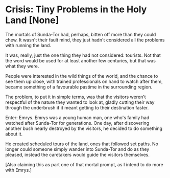 # Crisis: Tiny Problems in the Holy Land [None]

The mortals of Sunda-Tor had, perhaps, bitten off more than they could chew. It wasn't their fault mind, they just hadn't considered all the problems with running the land.

It was, really, just the one thing they had not considered: tourists. Not that the word would be used for at least another few centuries, but that was what they were.

People were interested in the wild things of the world, and the chance to see them up close, with trained professionals on hand to watch after them, became something of a favourable pastime in the surrounding region.

The problem, to put it in simple terms, was that the visitors weren't respectful of the nature they wanted to look at, gladly cutting their way through the underbrush if it meant getting to their destination faster.

Enter: Emrys. Emrys was a young human man, one who's family had watched after Sunda-Tor for generations. One day, after discovering another bush nearly destroyed by the visitors, he decided to do something about it.

He created scheduled tours of the land, ones that followed set paths. No longer could someone simply wander into Sunda-Tor and do as they pleased, instead the caretakers would guide the visitors themselves.

\[Also claiming this as part one of that mortal prompt, as I intend to do more with Emrys.\]
